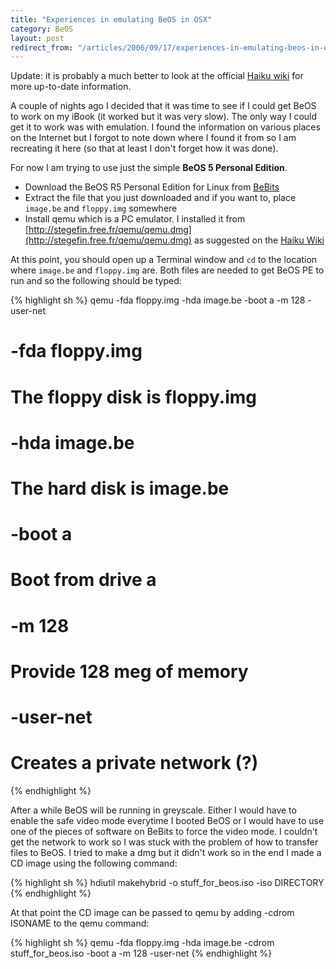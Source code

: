 ```yaml
---
title: "Experiences in emulating BeOS in OSX"
category: BeOS
layout: post
redirect_from: "/articles/2006/09/17/experiences-in-emulating-beos-in-osx/"
---
```

<p class="message">
Update: it is probably a much better to look at the official <a href="https://www.haiku-os.org/guides/virtualizing">Haiku wiki</a> for more up-to-date information.
</p>

A couple of nights ago I decided that it was time to see if I could get BeOS to work on my iBook (it worked but it was very slow). The only way I could get it to work was with emulation. I found the information on various places on the Internet but I forgot to note down where I found it from so I am recreating it here (so that at least I don't forget how it was done).

For now I am trying to use just the simple **BeOS 5 Personal Edition**.

- Download the BeOS R5 Personal Edition for Linux from [BeBits](http://www.bebits.com/app/2680)
- Extract the file that you just downloaded and if you want to, place `image.be` and `floppy.img` somewhere
- Install qemu which is a PC emulator. I installed it from [http://stegefin.free.fr/qemu/qemu.dmg](http://stegefin.free.fr/qemu/qemu.dmg) as suggested on the [Haiku Wiki](https://www.haiku-os.org/guides/virtualizing)

At this point, you should open up a Terminal window and `cd` to the location where `image.be` and `floppy.img` are. Both files are needed to get BeOS PE to run and so the following should be typed:

{% highlight sh %}
qemu -fda floppy.img -hda image.be -boot a -m 128 -user-net

# -fda floppy.img
# The floppy disk is floppy.img

# -hda image.be
# The hard disk is image.be

# -boot a
# Boot from drive a

# -m 128
# Provide 128 meg of memory

# -user-net
# Creates a private network (?)
{% endhighlight %}

After a while BeOS will be running in greyscale. Either I would have to enable the safe video mode everytime I booted BeOS or I would have to use one of the pieces of software on BeBits to force the video mode. I couldn't get the network to work so I was stuck with the problem of how to transfer files to BeOS. I tried to make a dmg but it didn't work so in the end I made a CD image using the following command:

{% highlight sh %}
hdiutil makehybrid -o stuff_for_beos.iso -iso DIRECTORY
{% endhighlight %}

At that point the CD image can be passed to qemu by adding -cdrom ISONAME to the qemu command:

{% highlight sh %}
qemu -fda floppy.img -hda image.be -cdrom stuff_for_beos.iso -boot a -m 128 -user-net
{% endhighlight %}

